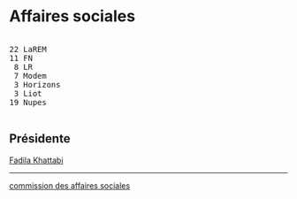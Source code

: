 Affaires sociales
=================


<pre class="composition">

22 LaREM
11 FN
 8 LR
 7 Modem
 3 Horizons
 3 Liot
19 Nupes

</pre>


Présidente
----------

[Fadila Khattabi][présidente]


<hr class="separator">

[commission des affaires sociales][officiel]



[présidente]: https://www.assemblee-nationale.fr/dyn/deputes/PA719186
[officiel]: https://www.assemblee-nationale.fr/dyn/16/organes/commissions-permanentes/affaires-sociales/composition
